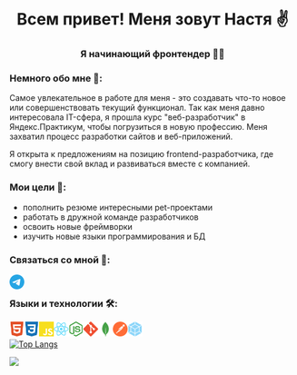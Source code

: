 <h1 align="center"> Всем привет! Меня зовут Настя ✌</h1>
<h3 align="center">Я начинающий фронтендер 👩‍💻</h3>

### Немного обо мне 📝:
Самое увлекательное в работе для меня - это создавать что-то новое или совершенствовать текущий функционал. Так как меня давно интересовала IT-сфера, я прошла курс "веб-разработчик" в Яндекс.Практикум, чтобы погрузиться в новую профессию. Меня захватил процесс разработки сайтов и веб-приложений.

Я открыта к предложениям на позицию frontend-разработчика, где смогу внести свой вклад и развиваться вместе с компанией.

### Мои цели 🎯:
- пополнить резюме интересными pet-проектами
- работать в дружной команде разработчиков
- освоить новые фреймворки
- изучить новые языки программирования и БД

### Связаться со мной 📲:
[<img src="https://github.com/LightTross/icon/blob/main/images/telegram-color.svg" align="left" width="26" alt="telegram">](https://t.me/lighttross)
<br/>
### Языки и технологии 🛠:
[<img src="https://github.com/LightTross/icon/blob/main/images/html5-color.svg" align="left" width="26" alt="html5">]()
[<img src="https://github.com/LightTross/icon/blob/main/images/css3-color.svg" align="left" width="26" alt="css3">]()
[<img src="https://github.com/LightTross/icon/blob/main/images/javascript-color.svg" align="left" width="26" alt="javascript">]()
[<img src="https://github.com/LightTross/icon/blob/main/images/react-color.svg" align="left" width="26" alt="react">]()
[<img src="https://github.com/LightTross/icon/blob/main/images/nodedotjs-color.svg" align="left" width="26" alt="nodedotjs">]()
[<img src="https://github.com/LightTross/icon/blob/main/images/git-color.svg" align="left" width="26" alt="git">]()
[<img src="https://github.com/LightTross/icon/blob/main/images/mongodb-color.svg" align="left" width="26" alt="mongodb">]()
[<img src="https://github.com/LightTross/icon/blob/main/images/postman-color.svg" align="left" width="26" alt="postman">]()
[<img src="https://github.com/LightTross/icon/blob/main/images/webpack-color.svg" align="left" width="26" alt="webpack">]()
<br/>

[![Top Langs](https://github-readme-stats.vercel.app/api/top-langs/?username=lighttross&layout=compact)](https://github.com/lighttross/github-readme-stats)

![](https://komarev.com/ghpvc/?username=lighttross)

